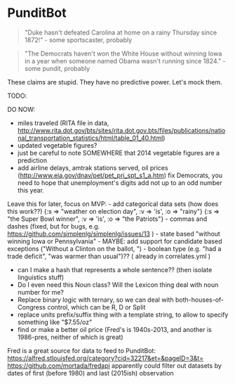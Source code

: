 PunditBot
=========

> "Duke hasn't defeated Carolina at home on a rainy Thursday since 1872!" - some sportscaster, probably

> "The Democrats haven't won the White House without winning Iowa in a year when someone named Obama wasn't running since 1824." - some pundit, probably

These claims are stupid. They have no predictive power. Let's mock them.



TODO:

  DO NOW: 
  - miles traveled (RITA file in data, http://www.rita.dot.gov/bts/sites/rita.dot.gov.bts/files/publications/national_transportation_statistics/html/table_01_40.html)
  - updated vegetable figures?
  - just be careful to note SOMEWHERE that 2014 vegetable figures are a prediction
  - add airline delays, amtrak stations served, oil prices (http://www.eia.gov/dnav/pet/pet_pri_spt_s1_a.htm)
fix Democrats, you need to hope that unemployment's digits add not up to an odd number this year.



Leave this for later, focus on MVP:
    - add categorical data sets (how does this work??) {:s => "weather on election day", :v => 'is', :o => "rainy"} {:s => "the Super Bowl winner", :v => 'is', :o => "the Patriots"}
    - commas and dashes (fixed, but for bugs, e.g. https://github.com/simplenlg/simplenlg/issues/13 )
    - state based "without winning Iowa or Pennsylvania"
    - MAYBE: add support for candidate based exceptions ("Without a Clinton on the ballot, ")
    - boolean type (e.g. "had a trade deficit", "was warmer than usual")?? ( already in correlates.yml )
  - can I make a hash that represents a whole sentence?? (then isolate linguistics stuff)
  - Do I even need this Noun class? Will the Lexicon thing deal with noun number for me?
  - Replace binary logic with ternary, so we can deal with both-houses-of-Congress control, which can be R, D or Split
  - replace units prefix/suffix thing with a template string, to allow to specify something like "$7.55/oz"
  - find or make a better oil price (Fred's is 1940s-2013, and another is 1986-pres, neither of which is great)

Fred is a great source for data to feed to PunditBot:
https://alfred.stlouisfed.org/category?cid=32217&et=&pageID=3&t=
https://github.com/mortada/fredapi apparently could filter out datasets by dates of first (before 1980) and last (2015ish) observation